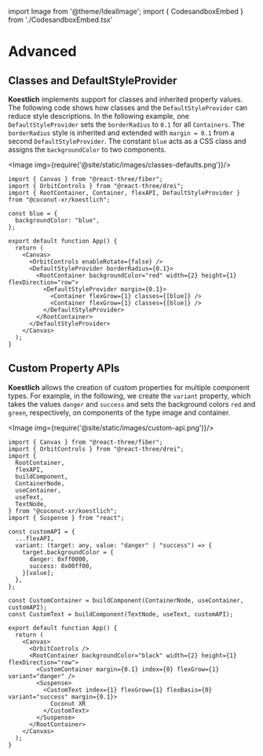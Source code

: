 import Image from '@theme/IdealImage';
import { CodesandboxEmbed } from './CodesandboxEmbed.tsx'

# Advanced

## Classes and DefaultStyleProvider

**Koestlich** implements support for classes and inherited property values. The following code shows how classes and the `DefaultStyleProvider` can reduce style descriptions. In the following example, one `DefaultStyleProvider` sets the `borderRadius` to `0.1` for all `Containers`. The `borderRadius` style is inherited and extended with `margin = 0.1` from a second `DefaultStyleProvider`. The constant `blue` acts as a CSS class and assigns the `backgroundColor` to two components.

<CodesandboxEmbed path="koestlich-classes-defaults-85cdb6"/>

<Image img={require('@site/static/images/classes-defaults.png')}/>

```tsx
import { Canvas } from "@react-three/fiber";
import { OrbitControls } from "@react-three/drei";
import { RootContainer, Container, flexAPI, DefaultStyleProvider } from "@coconut-xr/koestlich";

const blue = {
  backgroundColor: "blue",
};

export default function App() {
  return (
    <Canvas>
      <OrbitControls enableRotate={false} />
      <DefaultStyleProvider borderRadius={0.1}>
        <RootContainer backgroundColor="red" width={2} height={1} flexDirection="row">
          <DefaultStyleProvider margin={0.1}>
            <Container flexGrow={1} classes={[blue]} />
            <Container flexGrow={1} classes={[blue]} />
          </DefaultStyleProvider>
        </RootContainer>
      </DefaultStyleProvider>
    </Canvas>
  );
}
```

## Custom Property APIs

**Koestlich** allows the creation of custom properties for multiple component types. For example, in the following, we create the `variant` property, which takes the values `danger` and `success` and sets the background colors `red` and `green`, respectively, on components of the type image and container.

<CodesandboxEmbed path="koestlich-custom-api-z77pr6"/>

<Image img={require('@site/static/images/custom-api.png')}/>

```tsx
import { Canvas } from "@react-three/fiber";
import { OrbitControls } from "@react-three/drei";
import {
  RootContainer,
  flexAPI,
  buildComponent,
  ContainerNode,
  useContainer,
  useText,
  TextNode,
} from "@coconut-xr/koestlich";
import { Suspense } from "react";

const customAPI = {
  ...flexAPI,
  variant: (target: any, value: "danger" | "success") => {
    target.backgroundColor = {
      danger: 0xff0000,
      success: 0x00ff00,
    }[value];
  },
};

const CustomContainer = buildComponent(ContainerNode, useContainer, customAPI);
const CustomText = buildComponent(TextNode, useText, customAPI);

export default function App() {
  return (
    <Canvas>
      <OrbitControls />
      <RootContainer backgroundColor="black" width={2} height={1} flexDirection="row">
        <CustomContainer margin={0.1} index={0} flexGrow={1} variant="danger" />
        <Suspense>
          <CustomText index={1} flexGrow={1} flexBasis={0} variant="success" margin={0.1}>
            Coconut XR
          </CustomText>
        </Suspense>
      </RootContainer>
    </Canvas>
  );
}
```
